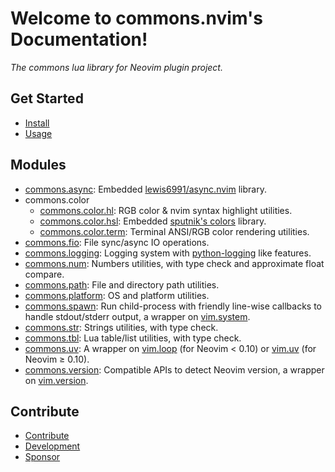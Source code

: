<!-- markdownlint-disable -->

# Welcome to commons.nvim's Documentation!

<p align="left"><i>
The commons lua library for Neovim plugin project.
</i></p>

## Get Started

- [Install](install.md)
- [Usage](usage.md)

## Modules

- [commons.async](/commons_async.md): Embedded [lewis6991/async.nvim](https://github.com/lewis6991/async.nvim) library.
- commons.color
  - [commons.color.hl](/commons_color_hl.md): RGB color & nvim syntax highlight utilities.
  - [commons.color.hsl](/commons_color_hsl.md): Embedded [sputnik's colors](http://sputnik.freewisdom.org/lib/colors/) library.
  - [commons.color.term](/commons_color_term.md): Terminal ANSI/RGB color rendering utilities.
- [commons.fio](/commons_fio.md): File sync/async IO operations.
- [commons.logging](/commons_logging.md): Logging system with [python-logging](https://docs.python.org/3/library/logging.html) like features.
- [commons.num](/commons_num.md): Numbers utilities, with type check and approximate float compare.
- [commons.path](/commons_path.md): File and directory path utilities.
- [commons.platform](/commons_platform.md): OS and platform utilities.
- [commons.spawn](/commons_spawn.md): Run child-process with friendly line-wise callbacks to handle stdout/stderr output, a wrapper on [vim.system](<https://neovim.io/doc/user/lua.html#vim.system()>).
- [commons.str](/commons_str.md): Strings utilities, with type check.
- [commons.tbl](/commons_tbl.md): Lua table/list utilities, with type check.
- [commons.uv](/commons_uv.md): A wrapper on [vim.loop](https://github.com/neovim/neovim/blob/36552adb39edff2d909743f16c1f061bc74b5c4e/runtime/doc/deprecated.txt?plain=1#L166) (for Neovim &lt; 0.10) or [vim.uv](https://neovim.io/doc/user/lua.html#vim.uv) (for Neovim &ge; 0.10).
- [commons.version](/commons_version.md): Compatible APIs to detect Neovim version, a wrapper on [vim.version](https://neovim.io/doc/user/lua.html#vim.version).

## Contribute

- [Contribute](contribute.md)
- [Development](development.md)
- [Sponsor](sponsor.md)
